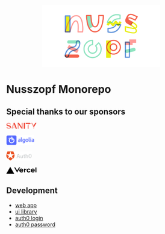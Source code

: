 <p align="center">
  <a href="https://nusszopf.org">
    <img src="./docs/1200x630.png" alt="Nusszopf logo" height="165">
  </a>
</p>

# Nusszopf Monorepo

## Special thanks to our sponsors

<a href="https://www.sanity.io/"><img src="./docs/sponsors/sanity-logo.png" height="16px"></a>

<a href="https://www.algolia.com/"><img src="./docs/sponsors/algolia-logo.png" height="26px"></a>

<a href="https://auth0.com/"><img src="./docs/sponsors/auth0-logo.png" height="24px"></a>

<a href="https://vercel.com?utm_source=nusszopf&utm_campaign=oss"><img src="./docs/sponsors/vercel-logo.png" height="18px"></a>

## Development

- [web app](./projects/webapp/README.md)
- [ui library](./projects/ui-library/README.md)
- [auth0 login](./projects/auth-login/README.md)
- [auth0 password](./projects/auth-password/README.md)
